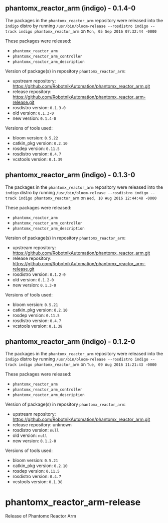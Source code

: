## phantomx_reactor_arm (indigo) - 0.1.4-0

The packages in the `phantomx_reactor_arm` repository were released into the `indigo` distro by running `/usr/bin/bloom-release --rosdistro indigo --track indigo phantomx_reactor_arm` on `Mon, 05 Sep 2016 07:32:44 -0000`

These packages were released:
- `phantomx_reactor_arm`
- `phantomx_reactor_arm_controller`
- `phantomx_reactor_arm_description`

Version of package(s) in repository `phantomx_reactor_arm`:

- upstream repository: https://github.com/RobotnikAutomation/phantomx_reactor_arm.git
- release repository: https://github.com/RobotnikAutomation/phantomx_reactor_arm-release.git
- rosdistro version: `0.1.3-0`
- old version: `0.1.3-0`
- new version: `0.1.4-0`

Versions of tools used:

- bloom version: `0.5.22`
- catkin_pkg version: `0.2.10`
- rosdep version: `0.11.5`
- rosdistro version: `0.4.7`
- vcstools version: `0.1.39`


## phantomx_reactor_arm (indigo) - 0.1.3-0

The packages in the `phantomx_reactor_arm` repository were released into the `indigo` distro by running `/usr/bin/bloom-release --rosdistro indigo --track indigo phantomx_reactor_arm` on `Wed, 10 Aug 2016 12:44:48 -0000`

These packages were released:
- `phantomx_reactor_arm`
- `phantomx_reactor_arm_controller`
- `phantomx_reactor_arm_description`

Version of package(s) in repository `phantomx_reactor_arm`:

- upstream repository: https://github.com/RobotnikAutomation/phantomx_reactor_arm.git
- release repository: https://github.com/RobotnikAutomation/phantomx_reactor_arm-release.git
- rosdistro version: `0.1.2-0`
- old version: `0.1.2-0`
- new version: `0.1.3-0`

Versions of tools used:

- bloom version: `0.5.21`
- catkin_pkg version: `0.2.10`
- rosdep version: `0.11.5`
- rosdistro version: `0.4.7`
- vcstools version: `0.1.38`


## phantomx_reactor_arm (indigo) - 0.1.2-0

The packages in the `phantomx_reactor_arm` repository were released into the `indigo` distro by running `/usr/bin/bloom-release --rosdistro indigo --track indigo phantomx_reactor_arm` on `Tue, 09 Aug 2016 11:21:43 -0000`

These packages were released:
- `phantomx_reactor_arm`
- `phantomx_reactor_arm_controller`
- `phantomx_reactor_arm_description`

Version of package(s) in repository `phantomx_reactor_arm`:

- upstream repository: https://github.com/RobotnikAutomation/phantomx_reactor_arm.git
- release repository: unknown
- rosdistro version: `null`
- old version: `null`
- new version: `0.1.2-0`

Versions of tools used:

- bloom version: `0.5.21`
- catkin_pkg version: `0.2.10`
- rosdep version: `0.11.5`
- rosdistro version: `0.4.7`
- vcstools version: `0.1.38`


# phantomx_reactor_arm-release
Release of Phantomx Reactor Arm
